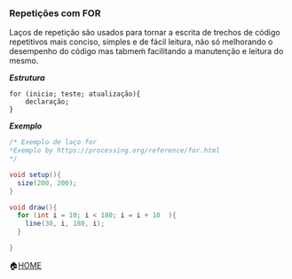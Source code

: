 ### Repetições com FOR

Laços de repetição são usados para tornar a escrita de trechos de código repetitivos mais conciso, simples e de fácil leitura, 
não só melhorando o desempenho do código mas tabmeḿ facilitando a manutenção e leitura do mesmo.

***Estrutura***
```
for (inicio; teste; atualização){
    declaração;
}
```

***Exemplo***
```java
/* Exemplo de laço for
*Exemplo by https://processing.org/reference/for.html
*/

void setup(){
  size(200, 200);
}

void draw(){
  for (int i = 10; i < 180; i = i + 10  ){
    line(30, i, 180, i);
  }

}
```

:house:[HOME](https://github.com/Evaldo-comp/Processing/blob/master/README.md)
